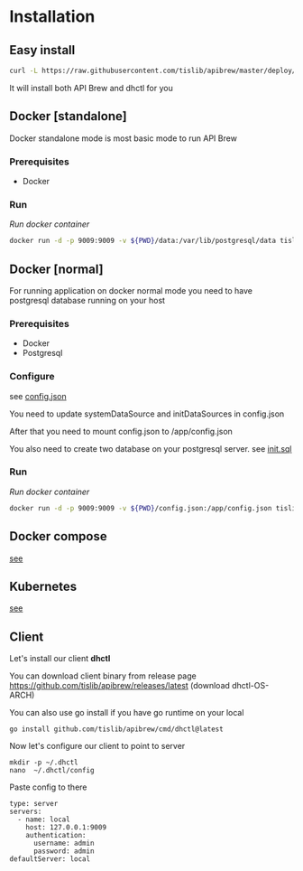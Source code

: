 Installation
========

## Easy install 
```bash
curl -L https://raw.githubusercontent.com/tislib/apibrew/master/deploy/easy-install/run.sh | bash
```

It will install both API Brew and dhctl for you

## Docker [standalone]

Docker standalone mode is most basic mode to run API Brew

### Prerequisites

* Docker

### Run

*Run docker container*

```bash
docker run -d -p 9009:9009 -v ${PWD}/data:/var/lib/postgresql/data tislib/apibrew:full-latest
```

## Docker [normal]

For running application on docker normal mode you need to have postgresql database running on your host

### Prerequisites
* Docker
* Postgresql

### Configure
see [config.json](../files/config.json)

You need to update systemDataSource and initDataSources in config.json

After that you need to mount config.json to /app/config.json

You also need to create two database on your postgresql server. see [init.sql](../files/init.sql)

### Run

*Run docker container*

```bash
docker run -d -p 9009:9009 -v ${PWD}/config.json:/app/config.json tislib/apibrew:latest
```

## Docker compose
[see](https://github.com/tislib/apibrew/tree/master/deploy/docker-compose)

## Kubernetes
[see](https://github.com/tislib/apibrew/tree/master/deploy/kubernetes)

## Client 
Let's install our client **dhctl**

You can download client binary from release page https://github.com/tislib/apibrew/releases/latest (download dhctl-OS-ARCH)

You can also use go install if you have go runtime on your local
```
go install github.com/tislib/apibrew/cmd/dhctl@latest
```

Now let's configure our client to point to server

```
mkdir -p ~/.dhctl
nano  ~/.dhctl/config
```

Paste config to there

```
type: server
servers:
  - name: local
    host: 127.0.0.1:9009
    authentication:
      username: admin
      password: admin
defaultServer: local
```



